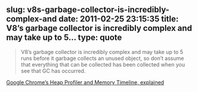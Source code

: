 slug: v8s-garbage-collector-is-incredibly-complex-and
date: 2011-02-25 23:15:35
title: V8’s garbage collector is incredibly complex and may take up to 5...
type: quote
---

> V8’s garbage collector is incredibly complex and may take up to 5 runs before it garbage collects an unused object, so don’t assume that everything that can be collected has been collected when you see that GC has occurred.

[Google Chrome’s Heap Profiler and Memory Timeline, explained](http://zetafleet.com/blog/google-chromes-heap-profiler-and-memory-timeline)
